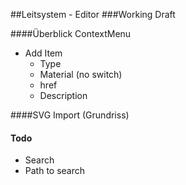 ##Leitsystem - Editor
###Working Draft

####Überblick
ContextMenu
- Add Item
    - Type
    - Material (no switch)
    - href
    - Description


####SVG Import (Grundriss)


#### Todo
- Search
- Path to search

